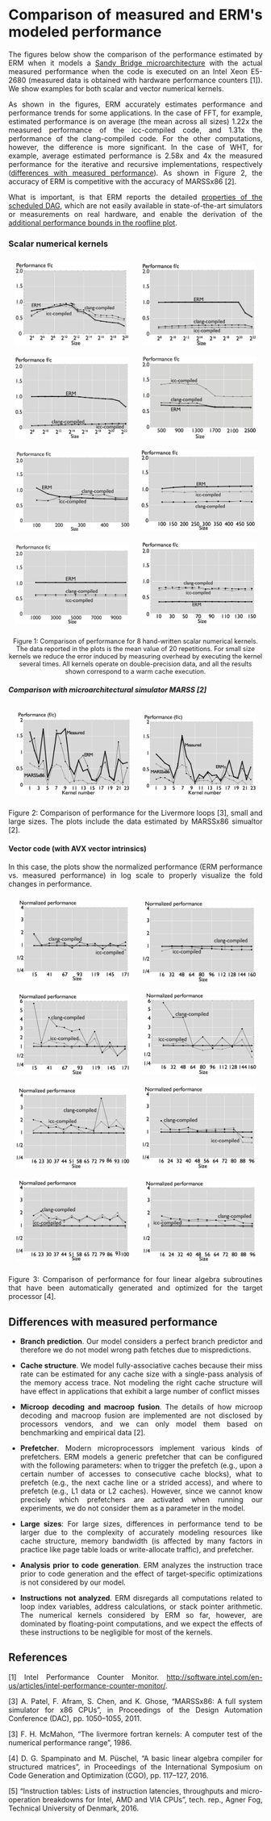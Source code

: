 <style>
body {
text-align: justify}
</style>


# Comparison of measured and ERM's modeled performance

<!---
# ERM's modeled vs. measured performance
 -->

The figures below show the comparison of the performance estimated by ERM when it models a [Sandy Bridge microarchitecture](uarch-configurations.md) with the actual measured performance when the code is executed on an Intel Xeon E5-2680 (measured data is obtained with hardware performance counters [1]). We show examples for both scalar and vector numerical kernels.

As shown in
the figures, ERM accurately estimates performance and performance trends for some applications. In the case of FFT, for example,
estimated performance is on average (the mean across all sizes) 1.22x the measured performance
of the icc-compiled code, and 1.31x the performance of the clang-compiled code.
For the other
computations, however, the difference is more significant. In the case of WHT, for example,
average estimated performance is 2.58x and 4x the measured performance for the iterative and
recursive implementations, respectively
([differences with measured performance](#differences-with-measured-performance)). As shown in Figure 2, the accuracy of ERM is competitive with the accuracy of MARSSx86 [2].

What is important, is that ERM reports the detailed [properties of
the scheduled DAG](performance-model.md), which are not easily available in state-of-the-art
simulators or measurements on real hardware, and enable the derivation of the
[additional performance bounds in the roofline plot]().

### Scalar numerical kernels

<p align="center">
<img src="https://raw.githubusercontent.com/caparrov/test-github-page/master/resources/images/fft-warm-thesis.png"   width="45%" height="45%" alt="Sublime's custom image" style="border:0px;margin:10px"/>


<img src="https://raw.githubusercontent.com/caparrov/test-github-page/master/resources/images/wht-i-warm-illustrator.png"   width="45%" height="45%" alt="Sublime's custom image" style="border:0px;margin:10px"/>


<img src="https://raw.githubusercontent.com/caparrov/test-github-page/master/resources/images/wht-r-warm-illustrator.png"   width="45%" height="45%" alt="Sublime's custom image" style="border:0px;margin:10px"/>


<img src="https://raw.githubusercontent.com/caparrov/test-github-page/master/resources/images/mvm-warm-illustrator.png"   width="45%" height="45%" alt="Sublime's custom image" style="border:0px;margin:10px"/>
<img src="https://raw.githubusercontent.com/caparrov/test-github-page/master/resources/images/mmm-warm-illustrator.png"   width="45%" height="45%" alt="Sublime's custom image" style="border:0px;margin:10px"/>
<img src="https://raw.githubusercontent.com/caparrov/test-github-page/master/resources/images/mmm-block-warm-thesis.png"   width="45%" height="45%" alt="Sublime's custom image" style="border:0px;margin:10px"/>
<img src="https://raw.githubusercontent.com/caparrov/test-github-page/master/resources/images/kmeans-warm-illustrator.png"   width="45%" height="45%" alt="Sublime's custom image" style="border:0px;margin:10px"/>
<img src="https://raw.githubusercontent.com/caparrov/test-github-page/master/resources/images/stencil-warm-thesis.png"   width="45%" height="45%" alt="Sublime's custom image" style="border:0px;margin:10px"/>

<p style="width:image width px; font-size:90%; text-align:center;">
Figure 1: Comparison of performance for 8 hand-written scalar numerical kernels. The data reported in the plots is the mean value of 20 repetitions. For small size kernels
we reduce the error induced by measuring overhead by executing the kernel several times. All kernels
operate on double-precision data, and all the results shown correspond to a warm cache execution.
</p>

</p>

##### Comparison with microarchitectural simulator MARSS [2]


<p align="center">
<img src="https://raw.githubusercontent.com/caparrov/test-github-page/master/resources/images/livermore-loops-kernels-small-perf-comparison.png"  width="45%" height="45%" alt="Sublime's custom image" style="border:0px;margin:10px"/>

<img src="https://raw.githubusercontent.com/caparrov/test-github-page/master/resources/images/livermore-loops-kernels-large-perf-comparison.png"   width="45%" height="45%" alt="Sublime's custom image" style="border:0px;margin:10px"/>
</p>
<p style="width:image width px; font-size:90%; text-align:center;">

Figure 2: Comparison of performance for the Livermore loops [3], small and large sizes. The plots include the data estimated by MARSSx86 simualtor [2].
</p>

#### Vector code (with AVX vector intrinsics)


In this
case, the plots show the normalized performance (ERM performance vs. measured performance)
in log scale to properly visualize the fold changes in performance. 


<p align="center">
<img src="https://raw.githubusercontent.com/caparrov/test-github-page/master/resources/images/dsyrk-15-171-13-normalized.png"   width="45%" height="45%" alt="Sublime's custom image" style="border:0px;margin:10px"/>


<img src="https://raw.githubusercontent.com/caparrov/test-github-page/master/resources/images/dsyrk-16-160-16-normalized.png"   width="45%" height="45%" alt="Sublime's custom image" style="border:0px;margin:10px"/>


<img src="https://raw.githubusercontent.com/caparrov/test-github-page/master/resources/images/dltrsv-15-171-13-normalized.png"   width="45%" height="45%" alt="Sublime's custom image" style="border:0px;margin:10px"/>


<img src="https://raw.githubusercontent.com/caparrov/test-github-page/master/resources/images/dltrsv-16-160-16-normalized.png"   width="45%" height="45%" alt="Sublime's custom image" style="border:0px;margin:10px"/>

<img src="https://raw.githubusercontent.com/caparrov/test-github-page/master/resources/images/dlusmm-16-100-7-normalized.png"   width="45%" height="45%" alt="Sublime's custom image" style="border:0px;margin:10px"/>

<img src="https://raw.githubusercontent.com/caparrov/test-github-page/master/resources/images/dlusmm-16-96-8-normalized.png"   width="45%" height="45%" alt="Sublime's custom image" style="border:0px;margin:10px"/>

<img src="https://raw.githubusercontent.com/caparrov/test-github-page/master/resources/images/dsylmm-16-100-7-normalized.png"   width="45%" height="45%" alt="Sublime's custom image" style="border:0px;margin:10px"/>

<img src="https://raw.githubusercontent.com/caparrov/test-github-page/master/resources/images/dsylmm-16-96-8-normalized.png"   width="45%" height="45%" alt="Sublime's custom image" style="border:0px;margin:10px"/>
</p>

<p style="width:image width px; font-size:90%; text-align:center;">

Figure 3: Comparison of performance for four linear algebra subroutines that
have been automatically generated and optimized for the target processor [4]. 
</p>


## Differences with measured performance


* **Branch prediction**. Our model considers a perfect branch predictor and therefore we
do not model wrong path fetches due to mispredictions. 


* **Cache structure**. We model fully-associative caches because their miss rate can be estimated
for any cache size with a single-pass analysis of the memory access trace. Not modeling the right cache structure will have effect in applications that
exhibit a large number of conflict misses


* **Microop decoding and macroop fusion**. The details of how microop decoding and macroop
fusion are implemented are not disclosed by processors vendors, and we can only model
them based on benchmarking and empirical data [2].


* **Prefetcher**. Modern microprocessors implement various kinds of prefetchers. ERM
models a
generic prefetcher that can be configured with the following parameters: when to trigger
the prefetch (e.g., upon a certain number of accesses to consecutive cache blocks), what to
prefetch (e.g., the next cache line or a strided access), and where to prefetch (e.g., L1 data
or L2 caches). However, since we cannot know precisely which prefetchers are activated
when running our experiments, we do not consider them as a parameter in the model.

* **Large sizes**: For large sizes, differences in performance tend to be larger due to the complexity of accurately
modeling resources like cache structure, memory bandwidth (is affected by many factors in practice
like page table loads or write-allocate traffic), and prefetcher.


* **Analysis prior to code generation**. ERM analyzes the instruction trace
prior to code generation and the effect of target-specific optimizations is not considered by
our model. 

* **Instructions not analyzed**. ERM disregards all computations related to loop index variables, address
calculations, or stack pointer arithmetic. The numerical kernels considered by ERM so far,
however, are dominated by floating-point computations, and we expect the effects of these
instructions to be negligible for most of the kernels.



## References

[1] Intel Performance Counter Monitor. <http://software.intel.com/en-us/articles/intel-performance-counter-monitor/>.

[3] A. Patel, F. Afram, S. Chen, and K. Ghose, “MARSSx86: A full system simulator for x86
CPUs”, in Proceedings of the Design Automation Conference (DAC), pp. 1050–1055, 2011.

[3] F. H. McMahon, “The livermore fortran kernels: A computer test of the numerical performance
range”, 1986.

[4] D. G. Spampinato and M. Püschel, “A basic linear algebra compiler for structured matrices”,
in Proceedings of the International Symposium on Code Generation and Optimization
(CGO), pp. 117–127, 2016.

[5] “Instruction tables: Lists of instruction latencies, throughputs and micro-operation breakdowns
for Intel, AMD and VIA CPUs”, tech. rep., Agner Fog, Technical University of
Denmark, 2016.
